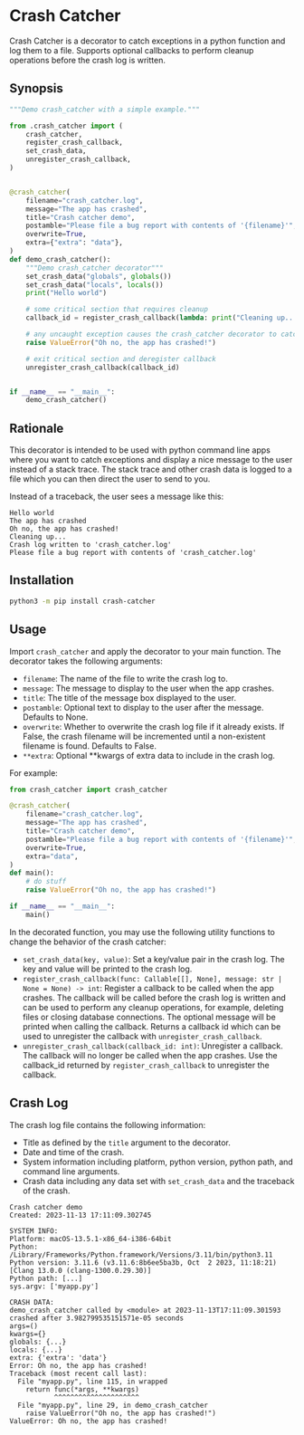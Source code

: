 # Crash Catcher

Crash Catcher is a decorator to catch exceptions in a python function and log them to a file. Supports optional callbacks to perform cleanup operations before the crash log is written.

## Synopsis

```python
"""Demo crash_catcher with a simple example."""

from .crash_catcher import (
    crash_catcher,
    register_crash_callback,
    set_crash_data,
    unregister_crash_callback,
)


@crash_catcher(
    filename="crash_catcher.log",
    message="The app has crashed",
    title="Crash catcher demo",
    postamble="Please file a bug report with contents of '{filename}'",
    overwrite=True,
    extra={"extra": "data"},
)
def demo_crash_catcher():
    """Demo crash_catcher decorator"""
    set_crash_data("globals", globals())
    set_crash_data("locals", locals())
    print("Hello world")

    # some critical section that requires cleanup
    callback_id = register_crash_callback(lambda: print("Cleaning up..."))

    # any uncaught exception causes the crash_catcher decorator to catch the crash
    raise ValueError("Oh no, the app has crashed!")

    # exit critical section and deregister callback
    unregister_crash_callback(callback_id)


if __name__ == "__main__":
    demo_crash_catcher()
```

## Rationale

This decorator is intended to be used with python command line apps where you want to catch exceptions and display a nice message to the user instead of a stack trace. The stack trace and other crash data is logged to a file which you can then direct the user to send to you.

Instead of a traceback, the user sees a message like this:

```
Hello world
The app has crashed
Oh no, the app has crashed!
Cleaning up...
Crash log written to 'crash_catcher.log'
Please file a bug report with contents of 'crash_catcher.log'
```

## Installation

```bash
python3 -m pip install crash-catcher
```

## Usage

Import `crash_catcher` and apply the decorator to your main function. The decorator takes the following arguments:

- `filename`: The name of the file to write the crash log to.
- `message`: The message to display to the user when the app crashes.
- `title`: The title of the message box displayed to the user.
- `postamble`: Optional text to display to the user after the message. Defaults to None.
- `overwrite`: Whether to overwrite the crash log file if it already exists. If False, the crash filename will be incremented until a non-existent filename is found. Defaults to False.
- `**extra`: Optional **kwargs of extra data to include in the crash log.

For example:

```python
from crash_catcher import crash_catcher

@crash_catcher(
    filename="crash_catcher.log",
    message="The app has crashed",
    title="Crash catcher demo",
    postamble="Please file a bug report with contents of '{filename}'",
    overwrite=True,
    extra="data",
)
def main():
    # do stuff
    raise ValueError("Oh no, the app has crashed!")

if __name__ == "__main__":
    main()
```

In the decorated function, you may use the following utility functions to change the behavior of the crash catcher:

- `set_crash_data(key, value)`: Set a key/value pair in the crash log. The key and value will be printed to the crash log.
- `register_crash_callback(func: Callable[[], None], message: str | None = None) -> int`: Register a callback to be called when the app crashes. The callback will be called before the crash log is written and can be used to perform any cleanup operations, for example, deleting files or closing database connections. The optional message will be printed when calling the callback. Returns a callback id which can be used to unregister the callback with `unregister_crash_callback`.
- `unregister_crash_callback(callback_id: int)`: Unregister a callback. The callback will no longer be called when the app crashes. Use the callback_id returned by `register_crash_callback` to unregister the callback.

## Crash Log

The crash log file contains the following information:

- Title as defined by the `title` argument to the decorator.
- Date and time of the crash.
- System information including platform, python version, python path, and command line arguments.
- Crash data including any data set with `set_crash_data` and the traceback of the crash.

```
Crash catcher demo
Created: 2023-11-13 17:11:09.302745

SYSTEM INFO:
Platform: macOS-13.5.1-x86_64-i386-64bit
Python: /Library/Frameworks/Python.framework/Versions/3.11/bin/python3.11
Python version: 3.11.6 (v3.11.6:8b6ee5ba3b, Oct  2 2023, 11:18:21) [Clang 13.0.0 (clang-1300.0.29.30)]
Python path: [...]
sys.argv: ['myapp.py']

CRASH DATA:
demo_crash_catcher called by <module> at 2023-11-13T17:11:09.301593 crashed after 3.982799535151571e-05 seconds
args=()
kwargs={}
globals: {...}
locals: {...}
extra: {'extra': 'data'}
Error: Oh no, the app has crashed!
Traceback (most recent call last):
  File "myapp.py", line 115, in wrapped
    return func(*args, **kwargs)
           ^^^^^^^^^^^^^^^^^^^^^
  File "myapp.py", line 29, in demo_crash_catcher
    raise ValueError("Oh no, the app has crashed!")
ValueError: Oh no, the app has crashed!
```
